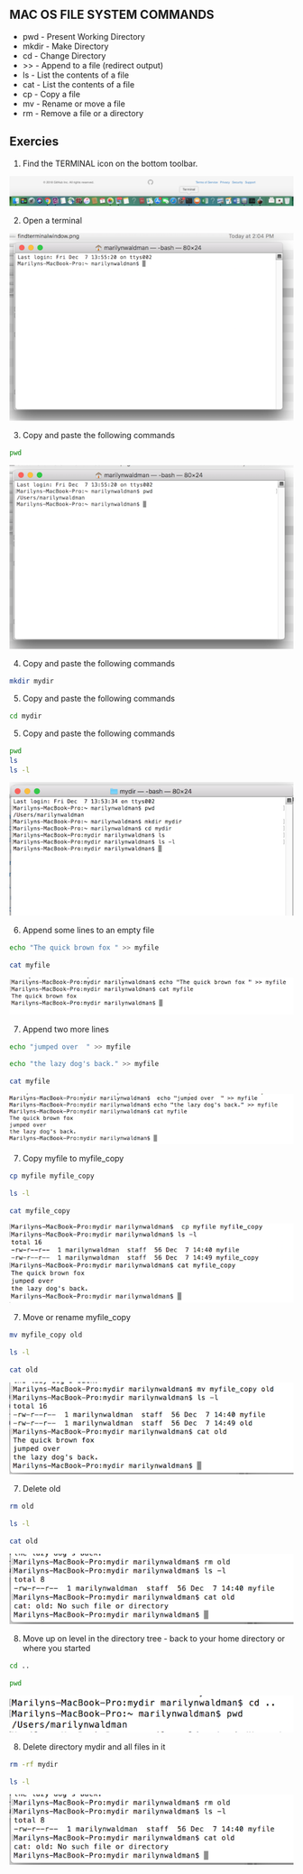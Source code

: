 ##  MAC OS FILE SYSTEM COMMANDS

* pwd   - Present Working Directory
* mkdir - Make Directory
* cd    - Change Directory
* \>\>    - Append to a file (redirect output)
* ls    - List the contents of a file
* cat   - List the contents of a file
* cp    - Copy a file
* mv    - Rename or move a file
* rm    - Remove a file or a directory

## Exercies

1. Find the TERMINAL icon on the bottom toolbar.

![Screenshot](images/findterminalwindow.png) 

2. Open a terminal

![Screenshot](images/terminalwindow.png) 

3. Copy and paste the following commands

  ```bash
  pwd
  ```

   ![Screenshot](images/pwd.png) 

4. Copy and paste the following commands

  ```bash
  mkdir mydir
  ```
5. Copy and paste the following commands

  ```bash
  cd mydir
  ```
5. Copy and paste the following commands

  ```bash
  pwd
  ls
  ls -l
  ```

![Screenshot](images/mkdirCdLs.png)


6. Append some lines to an empty file 

  ```bash
  echo "The quick brown fox " >> myfile
  ```
  ```bash
  cat myfile
  ```

![Screenshot](images/echomyfile.png)

7. Append two more lines

  ```bash
  echo "jumped over  " >> myfile
  ```
  ```bash
  echo "the lazy dog's back." >> myfile
  ```
  ```bash
  cat myfile
  ```

![Screenshot](images/lazydog.png)

7. Copy myfile to myfile_copy

  ```bash
  cp myfile myfile_copy
  ```
  ```bash
  ls -l
  ```
  ```bash
  cat myfile_copy
  ```

![Screenshot](images/copy.png)

7. Move or rename myfile_copy

  ```bash
  mv myfile_copy old
  ```
  ```bash
  ls -l
  ```
  ```bash
  cat old
  ```

![Screenshot](images/move.png)

7. Delete old

  ```bash
  rm old
  ```
  ```bash
  ls -l
  ```
  ```bash
  cat old
  ```

![Screenshot](images/remove.png)

8. Move up on level in the directory tree - back to your home directory or where you started

  ```bash
  cd ..
  ```
  ```bash
  pwd
  ```

![Screenshot](images/uponelevel.png)

8. Delete directory mydir and all files in it

  ```bash
  rm -rf mydir
  ```
  ```bash
  ls -l
  ```

![Screenshot](images/remove.png)


 





